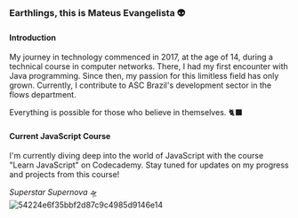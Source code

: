 ### Earthlings, this is Mateus Evangelista 👽

#### Introduction
My journey in technology commenced in 2017, at the age of 14, during a technical course in computer networks. There, I had my first encounter with Java programming. Since then, my passion for this limitless field has only grown. Currently, I contribute to ASC Brazil's development sector in the flows department.

<!--
**MateusEvng/MateusEvng** is a ✨ _special_ ✨ repository because its `README.md` (this file) appears on your GitHub profile.
-->

Everything is possible for those who believe in themselves. 🐈‍⬛ </br>





#### Current JavaScript Course
I'm currently diving deep into the world of JavaScript with the course "Learn JavaScript" on Codecademy. Stay tuned for updates on my progress and projects from this course!

*Superstar Supernova* 🛸 </br>
![54224e6f35bbf2d87c9c4985d9146e14](https://github.com/MateusEvng/MateusEvng/assets/105022974/7e790e96-bcf3-4b84-a27b-2444611633bd)
